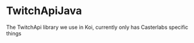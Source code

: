 # TwitchApiJava
 The TwitchApi library we use in Koi, currently only has Casterlabs specific things
